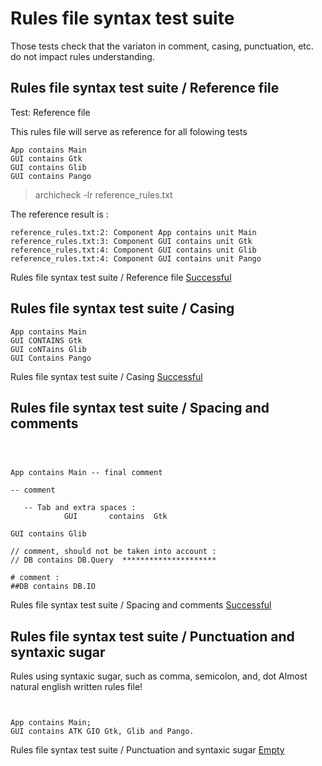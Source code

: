 
# Rules file syntax test suite



 Those tests check that the variaton in comment, casing,
 punctuation, etc. do not impact rules understanding.


##  Rules file syntax test suite / Reference file

  Test: Reference file

  This rules file will serve as reference for all folowing tests

```
App contains Main
GUI contains Gtk
GUI contains Glib
GUI contains Pango

```

  > archicheck -lr reference_rules.txt

  The reference result is :

```
reference_rules.txt:2: Component App contains unit Main
reference_rules.txt:3: Component GUI contains unit Gtk
reference_rules.txt:4: Component GUI contains unit Glib
reference_rules.txt:4: Component GUI contains unit Pango
```


Rules file syntax test suite / Reference file [Successful](tests_status.md#successful)

##  Rules file syntax test suite / Casing


```
App contains Main
GUI CONTAINS Gtk
GUI coNTains Glib
GUI Contains Pango

```


Rules file syntax test suite / Casing [Successful](tests_status.md#successful)

##  Rules file syntax test suite / Spacing and comments


```



App contains Main -- final comment

-- comment

   -- Tab and extra spaces :
			GUI       contains 	Gtk
			
GUI contains Glib

// comment, should not be taken into account :
// DB contains DB.Query  *********************

# comment : 
##DB contains DB.IO 
```


Rules file syntax test suite / Spacing and comments [Successful](tests_status.md#successful)

##  Rules file syntax test suite / Punctuation and syntaxic sugar

  Rules using syntaxic sugar, such as comma, semicolon, and, dot
  Almost natural english written rules file!

```


App contains Main;
GUI contains ATK GIO Gtk, Glib and Pango.

```


Rules file syntax test suite / Punctuation and syntaxic sugar [Empty](tests_status.md#empty)
